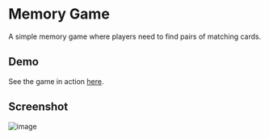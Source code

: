 # Memory Game

A simple memory game where players need to find pairs of matching cards.

## Demo

See the game in action [here](https://lorenlmartins.github.io/memory-game/).

## Screenshot

![image](https://github.com/user-attachments/assets/a2d565d0-3102-4987-9953-99f1ba1a3709)



